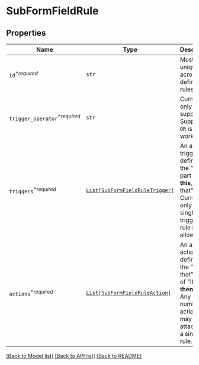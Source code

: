 # SubFormFieldRule



## Properties
Name | Type | Description | Notes
------------ | ------------- | ------------- | -------------
| `id`<sup>*_required_</sup> | ```str``` |  Must be unique across all defined rules.  |  |
| `trigger_operator`<sup>*_required_</sup> | ```str``` |  Currently only `AND` is supported. Support for `OR` is being worked on.  |  [default to 'AND'] |
| `triggers`<sup>*_required_</sup> | [```List[SubFormFieldRuleTrigger]```](SubFormFieldRuleTrigger.md) |  An array of trigger definitions, the &quot;if this&quot; part of &quot;**if this**, then that&quot;. Currently only a single trigger per rule is allowed.  |  |
| `actions`<sup>*_required_</sup> | [```List[SubFormFieldRuleAction]```](SubFormFieldRuleAction.md) |  An array of action definitions, the &quot;then that&quot; part of &quot;if this, **then that**&quot;. Any number of actions may be attached to a single rule.  |  |

[[Back to Model list]](../README.md#documentation-for-models) [[Back to API list]](../README.md#documentation-for-api-endpoints) [[Back to README]](../README.md)


